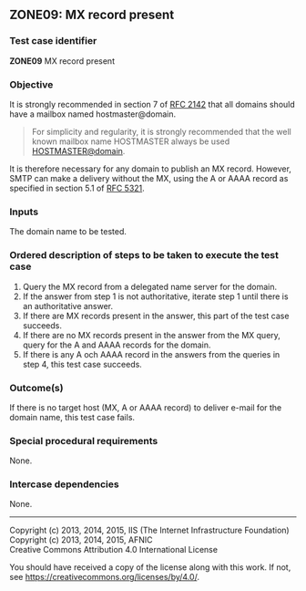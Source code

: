## ZONE09: MX record present

### Test case identifier
**ZONE09** MX record present

### Objective

It is strongly recommended in section 7 of
[RFC 2142](https://tools.ietf.org/html/rfc2142)
that all domains should have a mailbox named hostmaster@domain.

> For simplicity and regularity, it is strongly recommended that the
> well known mailbox name HOSTMASTER always be used
> <HOSTMASTER@domain>.

It is therefore necessary for any domain to publish an MX record.
However, SMTP can make a delivery without the MX, using the A or
AAAA record as specified in section 5.1 of
[RFC 5321](https://tools.ietf.org/html/rfc5321#section-5.1).

### Inputs

The domain name to be tested.

### Ordered description of steps to be taken to execute the test case

1. Query the MX record from a delegated name server for the domain.
2. If the answer from step 1 is not authoritative, iterate step 1 until there is an authoritative answer.
3. If there are MX records present in the answer, this part of the test
   case succeeds.
4. If there are no MX records present in the answer from the MX query,
   query for the A and AAAA records for the domain.
5. If there is any A och AAAA record in the answers from the queries in
   step 4, this test case succeeds.

### Outcome(s)

If there is no target host (MX, A or AAAA record) to deliver e-mail for the
domain name, this test case fails.

### Special procedural requirements

None.

### Intercase dependencies

None.

-------

Copyright (c) 2013, 2014, 2015, IIS (The Internet Infrastructure Foundation)  
Copyright (c) 2013, 2014, 2015, AFNIC  
Creative Commons Attribution 4.0 International License

You should have received a copy of the license along with this
work.  If not, see <https://creativecommons.org/licenses/by/4.0/>.
